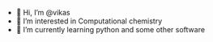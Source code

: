 - 👋 Hi, I’m @vikas
- 👀 I’m interested in Computational chemistry
- 🌱 I’m currently learning python and some other software



<!---
vikas41299/vikas41299 is a ✨ special ✨ repository because its `README.md` (this file) appears on your GitHub profile.
You can click the Preview link to take a look at your changes.
--->
